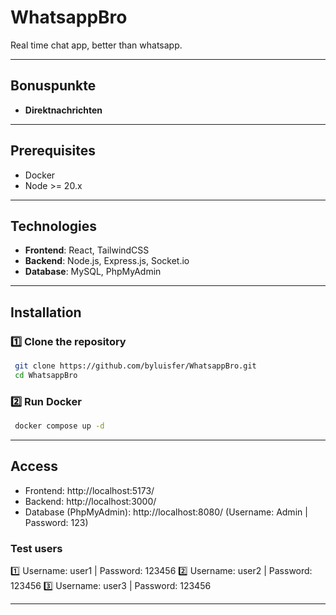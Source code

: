 # WhatsappBro

Real time chat app, better than whatsapp.

---

## Bonuspunkte

- **Direktnachrichten**

---

## Prerequisites

- Docker
- Node >= 20.x

---

## Technologies

- **Frontend**: React, TailwindCSS
- **Backend**: Node.js, Express.js, Socket.io
- **Database**: MySQL, PhpMyAdmin

---

## Installation

### 1️⃣ **Clone the repository**

```sh
 git clone https://github.com/byluisfer/WhatsappBro.git
 cd WhatsappBro
```

### 2️⃣ **Run Docker**

```sh
 docker compose up -d
```

---

## Access

- Frontend: http://localhost:5173/
- Backend: http://localhost:3000/
- Database (PhpMyAdmin): http://localhost:8080/ (Username: Admin | Password: 123)

### Test users

1️⃣ Username: user1 | Password: 123456
2️⃣ Username: user2 | Password: 123456
3️⃣ Username: user3 | Password: 123456

---
